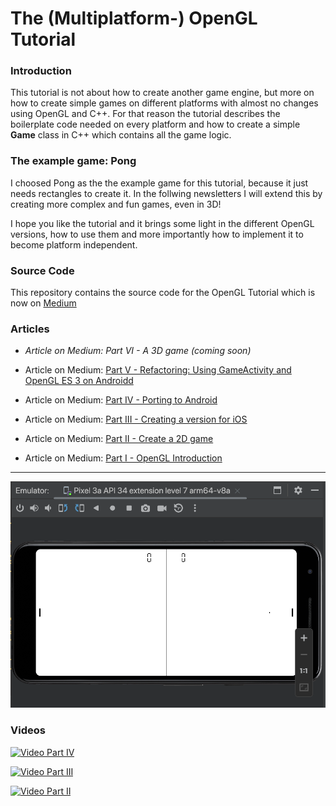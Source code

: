 # The (Multiplatform-) OpenGL Tutorial

### Introduction
This tutorial is not about how to create another game engine, but more on how to create simple games on different platforms with almost no changes using OpenGL and C++.
For that reason the tutorial describes the boilerplate code needed on every platform and how to create a simple **Game** class in C++ which contains all the game logic.


### The example game: Pong
I choosed Pong as the the example game for this tutorial, because it just needs rectangles
to create it. In the follwing newsletters I will extend this by creating more complex and fun games, even in 3D!

I hope you like the tutorial and it brings some light in the different OpenGL versions, how to use them and more importantly how to implement it to become platform independent.


### Source Code
This repository contains the source code for the OpenGL Tutorial which is now on [Medium](https://rogerboesch.medium.com/)


### Articles

- *Article on Medium: Part VI - A 3D game (coming soon)*

- Article on Medium: [Part V - Refactoring: Using GameActivity and OpenGL ES 3 on Androidd](https://medium.com/@rogerboesch/the-opengl-tutorial-part-v-eae15f5bf5a0)
- Article on Medium: [Part IV - Porting to Android](https://rogerboesch.medium.com/the-opengl-tutorial-part-iv-b2e044a21eea)
- Article on Medium: [Part III - Creating a version for iOS](https://rogerboesch.medium.com/the-opengl-tutorial-part-iii-47adb24ec32e)
- Article on Medium: [Part II - Create a 2D game](https://rogerboesch.medium.com/the-opengl-tutorial-part-ii-28e89600565e)
- Article on Medium: [Part I - OpenGL Introduction](https://rogerboesch.medium.com/part-1-opengl-is-apple-killing-it-3508fda24a58)


---


![Pong in Part IV Update](assets/pong.png)


### Videos

[![Video Part IV](https://img.youtube.com/vi/0Mj-r7JjpeE/0.jpg)](https://www.youtube.com/watch?v=0Mj-r7JjpeE)

[![Video Part III](https://img.youtube.com/vi/b7bBmABdUE8/0.jpg)](https://www.youtube.com/watch?v=b7bBmABdUE8)

[![Video Part II](https://img.youtube.com/vi/ijuXTnqpZrA/0.jpg)](https://www.youtube.com/watch?v=ijuXTnqpZrA)


